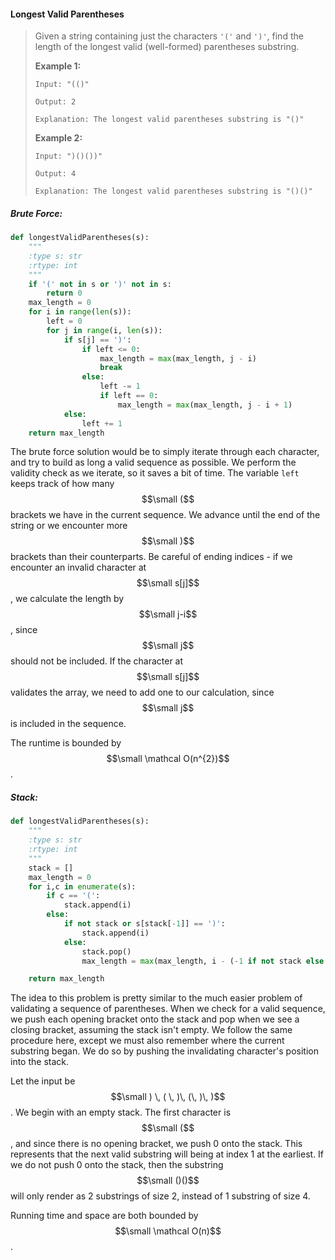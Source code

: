 #### Longest Valid Parentheses

> Given a string containing just the characters `'('` and `')'`, find the length of the longest valid \(well-formed\) parentheses substring.
>
> **Example 1:**
>
> ```
> Input: "(()"
>
> Output: 2
>
> Explanation: The longest valid parentheses substring is "()"
> ```
>
> **Example 2:**
>
> ```
> Input: ")()())"
>
> Output: 4
>
> Explanation: The longest valid parentheses substring is "()()"
> ```

##### Brute Force:

```py
def longestValidParentheses(s):
    """
    :type s: str
    :rtype: int
    """
    if '(' not in s or ')' not in s:
        return 0
    max_length = 0
    for i in range(len(s)):
        left = 0
        for j in range(i, len(s)):
            if s[j] == ')':
                if left <= 0:
                    max_length = max(max_length, j - i)
                    break
                else:
                    left -= 1
                    if left == 0:
                        max_length = max(max_length, j - i + 1)
            else:
                left += 1     
    return max_length
```

The brute force solution would be to simply iterate through each character, and try to build as long a valid sequence as possible. We perform the validity check as we iterate, so it saves a bit of time. The variable `left` keeps track of how many $$\small ($$ brackets we have in the current sequence. We advance until the end of the string or we encounter more $$\small )$$ brackets than their counterparts. Be careful of ending indices - if we encounter an invalid character at $$\small s[j]$$, we calculate the length by $$\small j-i$$, since $$\small j$$ should not be included. If the character at $$\small s[j]$$ validates the array, we need to add one to our calculation, since $$\small j$$ is included in the sequence.

The runtime is bounded by $$\small \mathcal O(n^{2})$$.

##### Stack:

```py
def longestValidParentheses(s):
    """
    :type s: str
    :rtype: int
    """
    stack = []
    max_length = 0
    for i,c in enumerate(s):
        if c == '(':
            stack.append(i)
        else:
            if not stack or s[stack[-1]] == ')':
                stack.append(i)
            else:
                stack.pop()
                max_length = max(max_length, i - (-1 if not stack else stack[-1]))

    return max_length
```

The idea to this problem is pretty similar to the much easier problem of validating a sequence of parentheses. When we check for  a valid sequence, we push each opening bracket onto the stack and pop when we see a closing bracket, assuming the stack isn't empty. We follow the same procedure here, except we must also remember where the current substring began. We do so by pushing the invalidating character's position into the stack.

Let the input be $$\small ) \, ( \, )\, (\, )\, )$$. We begin with an empty stack. The first character is $$\small ($$, and since there is no opening bracket, we push 0 onto the stack. This represents that the next valid substring will being at index 1 at the earliest. If we do not push 0 onto the stack, then the substring $$\small ()()$$ will only render as 2 substrings of size 2, instead of 1 substring of size 4.

Running time and space are both bounded by $$\small \mathcal O(n)$$.

